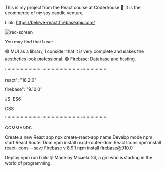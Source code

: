 This is my project from the React course at Coderhouse 🚀. It is the ecommerce of my soy candle venture.

Link: https://believe-react.firebaseapp.com/


![rec-screen](https://user-images.githubusercontent.com/99505239/194965341-5c26df4b-e4de-44b7-8181-4af73ea8ca5b.gif)


You may find that I use:

🟣 MUI as a library, I consider that it is very complete and makes the aesthetics look professional.
🟣 Firebase: Database and hosting.

'''''''''''''''''''''''''''''''''''''''''''''''''''''''''''''''''''''''''''''''

react": "18.2.0"

firebase": "9.10.0"

JS: ES6

CSS


'''''''''''''''''''''''''''''''''''''''''''''''''''''''''''''''''''''''''''''''

COMMANDS

Create a new React app npx create-react-app name
Develop mode npm start
React Router Dom npm install react-router-dom
React Icons npm install react-icons --save
Firebase v 8.9.1 npm install firebase@9.10.0

Deploy npm run build
🤓 Made by Micaela Gil, a girl who is starting in the world of programming.
